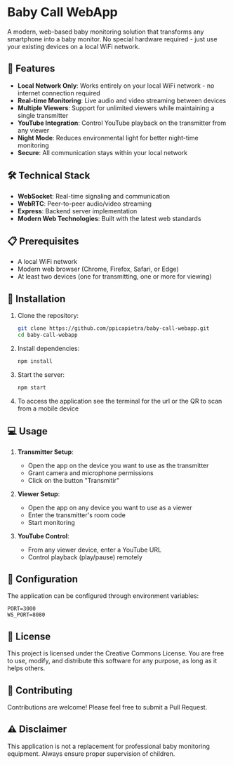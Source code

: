 # Baby Call WebApp

A modern, web-based baby monitoring solution that transforms any smartphone into a baby monitor. No special hardware required - just use your existing devices on a local WiFi network.

## 🌟 Features

- **Local Network Only**: Works entirely on your local WiFi network - no internet connection required
- **Real-time Monitoring**: Live audio and video streaming between devices
- **Multiple Viewers**: Support for unlimited viewers while maintaining a single transmitter
- **YouTube Integration**: Control YouTube playback on the transmitter from any viewer
- **Night Mode**: Reduces environmental light for better night-time monitoring
- **Secure**: All communication stays within your local network

## 🛠️ Technical Stack

- **WebSocket**: Real-time signaling and communication
- **WebRTC**: Peer-to-peer audio/video streaming
- **Express**: Backend server implementation
- **Modern Web Technologies**: Built with the latest web standards

## 📋 Prerequisites

- A local WiFi network
- Modern web browser (Chrome, Firefox, Safari, or Edge)
- At least two devices (one for transmitting, one or more for viewing)

## 🚀 Installation

1. Clone the repository:

   ```bash
   git clone https://github.com/ppicapietra/baby-call-webapp.git
   cd baby-call-webapp
   ```

2. Install dependencies:

   ```bash
   npm install
   ```

3. Start the server:

   ```bash
   npm start
   ```

4. To access the application see the terminal for the url or the QR to scan from a mobile device

## 💻 Usage

1. **Transmitter Setup**:
   - Open the app on the device you want to use as the transmitter
   - Grant camera and microphone permissions
   - Click on the button "Transmitir"

2. **Viewer Setup**:
   - Open the app on any device you want to use as a viewer
   - Enter the transmitter's room code
   - Start monitoring

3. **YouTube Control**:
   - From any viewer device, enter a YouTube URL
   - Control playback (play/pause) remotely

## 🔧 Configuration

The application can be configured through environment variables:

```env
PORT=3000
WS_PORT=8080
```

## 📝 License

This project is licensed under the Creative Commons License. You are free to use, modify, and distribute this software for any purpose, as long as it helps others.

## 🤝 Contributing

Contributions are welcome! Please feel free to submit a Pull Request.

## ⚠️ Disclaimer

This application is not a replacement for professional baby monitoring equipment. Always ensure proper supervision of children.
